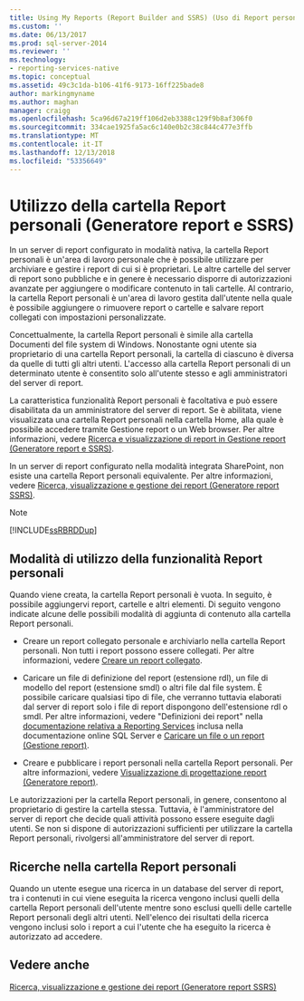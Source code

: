 ```yaml
---
title: Using My Reports (Report Builder and SSRS) (Uso di Report personali (Generatore report e SSRS)) | Microsoft Docs
ms.custom: ''
ms.date: 06/13/2017
ms.prod: sql-server-2014
ms.reviewer: ''
ms.technology:
- reporting-services-native
ms.topic: conceptual
ms.assetid: 49c3c1da-b106-41f6-9173-16ff225bade8
author: markingmyname
ms.author: maghan
manager: craigg
ms.openlocfilehash: 5ca96d67a219ff106d2eb3388c129f9b8af306f0
ms.sourcegitcommit: 334cae1925fa5ac6c140e0b2c38c844c477e3ffb
ms.translationtype: MT
ms.contentlocale: it-IT
ms.lasthandoff: 12/13/2018
ms.locfileid: "53356649"
---
```

# <a name="using-my-reports-report-builder-and-ssrs"></a>Utilizzo della cartella Report personali (Generatore report e SSRS)
  In un server di report configurato in modalità nativa, la cartella Report personali è un'area di lavoro personale che è possibile utilizzare per archiviare e gestire i report di cui si è proprietari. Le altre cartelle del server di report sono pubbliche e in genere è necessario disporre di autorizzazioni avanzate per aggiungere o modificare contenuto in tali cartelle. Al contrario, la cartella Report personali è un'area di lavoro gestita dall'utente nella quale è possibile aggiungere o rimuovere report o cartelle e salvare report collegati con impostazioni personalizzate.  
  
 Concettualmente, la cartella Report personali è simile alla cartella Documenti del file system di Windows. Nonostante ogni utente sia proprietario di una cartella Report personali, la cartella di ciascuno è diversa da quelle di tutti gli altri utenti. L'accesso alla cartella Report personali di un determinato utente è consentito solo all'utente stesso e agli amministratori del server di report.  
  
 La caratteristica funzionalità Report personali è facoltativa e può essere disabilitata da un amministratore del server di report. Se è abilitata, viene visualizzata una cartella Report personali nella cartella Home, alla quale è possibile accedere tramite Gestione report o un Web browser. Per altre informazioni, vedere [Ricerca e visualizzazione di report in Gestione report &#40;Generatore report e SSRS&#41;](finding-and-viewing-reports-in-the-web-portal-report-builder-and-ssrs.md).  
  
 In un server di report configurato nella modalità integrata SharePoint, non esiste una cartella Report personali equivalente. Per altre informazioni, vedere [Ricerca, visualizzazione e gestione dei report &#40;Generatore report SSRS&#41;](finding-viewing-and-managing-reports-report-builder-and-ssrs.md).  
  
> [!NOTE]  
>  [!INCLUDE[ssRBRDDup](../../includes/ssrbrddup-md.md)]  
  
## <a name="ways-to-use-my-reports"></a>Modalità di utilizzo della funzionalità Report personali  
 Quando viene creata, la cartella Report personali è vuota. In seguito, è possibile aggiungervi report, cartelle e altri elementi. Di seguito vengono indicate alcune delle possibili modalità di aggiunta di contenuto alla cartella Report personali.  
  
-   Creare un report collegato personale e archiviarlo nella cartella Report personali. Non tutti i report possono essere collegati. Per altre informazioni, vedere [Creare un report collegato](../reports/create-a-linked-report.md).  
  
-   Caricare un file di definizione del report (estensione rdl), un file di modello del report (estensione smdl) o altri file dal file system. È possibile caricare qualsiasi tipo di file, che verranno tuttavia elaborati dal server di report solo i file di report dispongono dell'estensione rdl o smdl. Per altre informazioni, vedere "Definizioni dei report" nella [documentazione relativa a Reporting Services](https://go.microsoft.com/fwlink/?linkid=121312) inclusa nella documentazione online SQL Server e [Caricare un file o un report &#40;Gestione report&#41;](../reports/upload-a-file-or-report-report-manager.md).  
  
-   Creare e pubblicare i report personali nella cartella Report personali. Per altre informazioni, vedere [Visualizzazione di progettazione report &#40;Generatore report&#41;](report-design-view-report-builder.md).  
  
 Le autorizzazioni per la cartella Report personali, in genere, consentono al proprietario di gestire la cartella stessa. Tuttavia, è l'amministratore del server di report che decide quali attività possono essere eseguite dagli utenti. Se non si dispone di autorizzazioni sufficienti per utilizzare la cartella Report personali, rivolgersi all'amministratore del server di report.  
  
## <a name="searching-my-reports"></a>Ricerche nella cartella Report personali  
 Quando un utente esegue una ricerca in un database del server di report, tra i contenuti in cui viene eseguita la ricerca vengono inclusi quelli della cartella Report personali dell'utente mentre sono esclusi quelli delle cartelle Report personali degli altri utenti. Nell'elenco dei risultati della ricerca vengono inclusi solo i report a cui l'utente che ha eseguito la ricerca è autorizzato ad accedere.  
  
## <a name="see-also"></a>Vedere anche  
 [Ricerca, visualizzazione e gestione dei report &#40;Generatore report SSRS&#41;](finding-viewing-and-managing-reports-report-builder-and-ssrs.md)  
  
  
